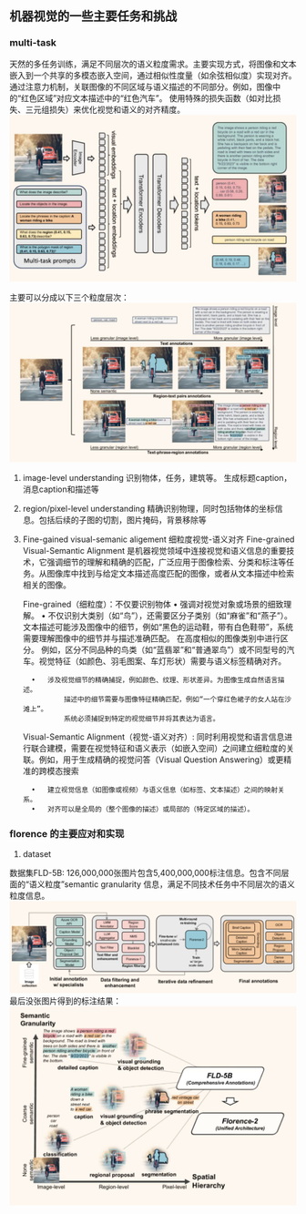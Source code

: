 
## 机器视觉的一些主要任务和挑战

### multi-task

天然的多任务训练，满足不同层次的语义粒度需求。主要实现方式，将图像和文本嵌入到一个共享的多模态嵌入空间，通过相似性度量（如余弦相似度）实现对齐。通过注意力机制，关联图像的不同区域与语义描述的不同部分。例如，图像中的“红色区域”对应文本描述中的“红色汽车”。	使用特殊的损失函数（如对比损失、三元组损失）来优化视觉和语义的对齐精度。
![multi-tasks-result](./Florence2/multi-tasks-prompt.png)

主要可以分成以下三个粒度层次：
![multi-tasks-result](./Florence2/multi-tasks-result.png)
   1. image-level understanding
        识别物体，任务，建筑等。
        生成标题caption，消息caption和描述等
   
   2. region/pixel-level understanding
        精确识别物理，同时包括物体的坐标信息。包括后续的子图的切割，图片掩码，背景移除等
   
   3. Fine-gained visual-semanic aligement   细粒度视觉-语义对齐
        Fine-grained Visual-Semantic Alignment 是机器视觉领域中连接视觉和语义信息的重要技术，它强调细节的理解和精确的匹配，广泛应用于图像检索、分类和标注等任务。从图像库中找到与给定文本描述高度匹配的图像，或者从文本描述中检索相关的图像。

        Fine-grained（细粒度）：不仅要识别物体
            •	强调对视觉对象或场景的细致理解。
            •	不仅识别大类别（如“鸟”），还需要区分子类别（如“麻雀”和“燕子”）。
                    文本描述可能涉及图像中的细节，例如“黑色的运动鞋，带有白色鞋带”，系统需要理解图像中的细节并与描述准确匹配。
                    在高度相似的图像类别中进行区分。	例如，区分不同品种的鸟类（如“蓝翡翠”和“普通翠鸟”）或不同型号的汽车。视觉特征（如颜色、羽毛图案、车灯形状）需要与语义标签精确对齐。

            •	涉及视觉细节的精确捕捉，例如颜色、纹理、形状差异。为图像生成自然语言描述。
                    描述中的细节需要与图像特征精确匹配，例如“一个穿红色裙子的女人站在沙滩上”。
                    系统必须捕捉到特定的视觉细节并将其表达为语言。
        
        Visual-Semantic Alignment（视觉-语义对齐）:
            同时利用视觉和语言信息进行联合建模，需要在视觉特征和语义表示（如嵌入空间）之间建立细粒度的关联。例如，用于生成精确的视觉问答（Visual Question Answering）或更精准的跨模态搜索

            •	建立视觉信息（如图像或视频）与语义信息（如标签、文本描述）之间的映射关系。
	        •	对齐可以是全局的（整个图像的描述）或局部的（特定区域的描述）。





### florence 的主要应对和实现
1. dataset
   
数据集FLD-5B: 126,000,000张图片包含5,400,000,000标注信息。包含不同层面的“语义粒度”semantic granularity 信息，满足不同技术任务中不同层次的语义粒度信息。
![data-process.png](./Florence2/data-process.png)
最后没张图片得到的标注结果：
![FLD-5B](./Florence2/FLD-5B.png)
